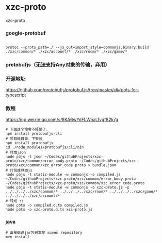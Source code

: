 # xzc-proto
xzc-proto

### google-protobuf

```

protoc --proto_path=./ --js_out=import_style=commonjs,binary:build ./xzc/common/* ./xzc/account/* ./xzc/room/* ./xzc/game/* 
```

### protobufjs（无法支持Any对象的传输，弃用）
### 开源地址
https://github.com/protobufjs/protobuf.js/tree/master/cli#pbts-for-typescript
### 教程
https://mp.weixin.qq.com/s/8KA6wYdFLWnaLfvgf82k7g

```
# 下面这个命令不好使了，
npm install protobufjs-cli
# 项目根目录，下安装
npm install protobufjs
cd ./node_modules/protobufjs/cli/bin
# 转成json
node pbjs -t json ~/Codes/githubProjects/xzc-proto/xzc/common/error_body.proto ~/Codes/githubProjects/xzc-proto/xzc/common/xzc_error_code.proto > bundle.json
# 打包成静态js
node pbjs -t static-module -w commonjs -o compiled.js ~/Codes/githubProjects/xzc-proto/xzc/common/error_body.proto ~/Codes/githubProjects/xzc-proto/xzc/common/xzc_error_code.proto
node pbjs -t static-module -w commonjs -o xzc-proto.js -p ../../../../xzc/common/* ../../../../xzc/room/* ../../../../xzc/game/* ../../../../xzc/account/*
# 转成 ts
node pbts -o compiled.d.ts compiled.js
node pbts -o xzc-proto.d.ts xzc-proto.js
```

### java 

```
# 直接编译jar包到本地 maven repository
mvn install
```